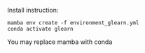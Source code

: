 Install  instruction:

```
mamba env create -f environment_glearn.yml
conda activate glearn
```

You may replace mamba with conda  
